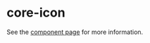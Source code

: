 core-icon
=========

See the [component page](http://polymer-project.org/docs/elements/core-elements.html#core-icon) for more information.

